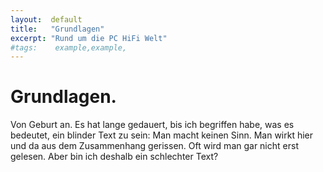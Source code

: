 ```yaml
---
layout:  default
title:   "Grundlagen"
excerpt: "Rund um die PC HiFi Welt"
#tags:    example,example,
---
```


# Grundlagen.
Von Geburt an. Es hat lange gedauert, bis ich begriffen habe, was es bedeutet, ein blinder Text zu sein: Man macht keinen Sinn. Man wirkt hier und da aus dem Zusammenhang gerissen. Oft wird man gar nicht erst gelesen. Aber bin ich deshalb ein schlechter Text?